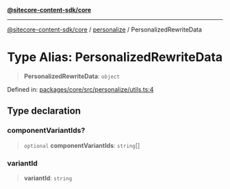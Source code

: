 [**@sitecore-content-sdk/core**](../../README.md)

***

[@sitecore-content-sdk/core](../../README.md) / [personalize](../README.md) / PersonalizedRewriteData

# Type Alias: PersonalizedRewriteData

> **PersonalizedRewriteData**: `object`

Defined in: [packages/core/src/personalize/utils.ts:4](https://github.com/Sitecore/xmc-jss-dev/blob/171a564b4cd6bd5a7eef15aa45c0e2689d16cb88/packages/core/src/personalize/utils.ts#L4)

## Type declaration

### componentVariantIds?

> `optional` **componentVariantIds**: `string`[]

### variantId

> **variantId**: `string`
